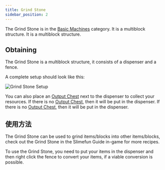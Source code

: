 ```yaml
---
title: Grind Stone
sidebar_position: 2
---
```


The Grind Stone is in the [Basic Machines](/docs/Slimefun/Basic-Machines) category. It is a multiblock structure. It is a multiblock structure.

## Obtaining

The Grind Stone is a multiblock structure, it consists of a dispenser and a fence.

A complete setup should look like this:

![Grind Stone Setup](https://raw.githubusercontent.com/TheBusyBiscuit/Slimefun4-Wiki/master/images/multiblock-grind-stone.png)

You can also place an [Output Chest](Output-Chest) next to the dispenser to collect your resources. If there is no [Output Chest](Output-Chest), then it will be put in the dispenser. If there is no [Output Chest](Output-Chest), then it will be put in the dispenser.

## 使用方法

The Grind Stone can be used to grind items/blocks into other items/blocks, check out the Grind Stone in the Slimefun Guide in-game for more recipes.

To use the Grind Stone, you need to put your items in the dispenser and then right click the fence to convert your items, if a viable conversion is possible.
